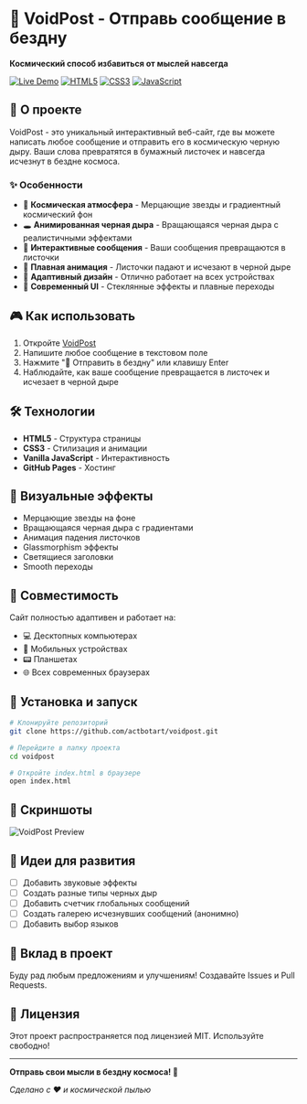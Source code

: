 # 🌌 VoidPost - Отправь сообщение в бездну

**Космический способ избавиться от мыслей навсегда**

[![Live Demo](https://img.shields.io/badge/Live-Demo-purple?style=for-the-badge)](https://actbotart.github.io/voidpost/)
[![HTML5](https://img.shields.io/badge/HTML5-E34F26?style=for-the-badge&logo=html5&logoColor=white)](https://developer.mozilla.org/en-US/docs/Web/HTML)
[![CSS3](https://img.shields.io/badge/CSS3-1572B6?style=for-the-badge&logo=css3&logoColor=white)](https://developer.mozilla.org/en-US/docs/Web/CSS)
[![JavaScript](https://img.shields.io/badge/JavaScript-F7DF1E?style=for-the-badge&logo=javascript&logoColor=black)](https://developer.mozilla.org/en-US/docs/Web/JavaScript)

## 🚀 О проекте

VoidPost - это уникальный интерактивный веб-сайт, где вы можете написать любое сообщение и отправить его в космическую черную дыру. Ваши слова превратятся в бумажный листочек и навсегда исчезнут в бездне космоса.

### ✨ Особенности

- 🌟 **Космическая атмосфера** - Мерцающие звезды и градиентный космический фон
- 🕳️ **Анимированная черная дыра** - Вращающаяся черная дыра с реалистичными эффектами
- 📝 **Интерактивные сообщения** - Ваши сообщения превращаются в листочки
- 🎯 **Плавная анимация** - Листочки падают и исчезают в черной дыре
- 📱 **Адаптивный дизайн** - Отлично работает на всех устройствах
- 🎨 **Современный UI** - Стеклянные эффекты и плавные переходы

## 🎮 Как использовать

1. Откройте [VoidPost](https://actbotart.github.io/voidpost/)
2. Напишите любое сообщение в текстовом поле
3. Нажмите "🚀 Отправить в бездну" или клавишу Enter
4. Наблюдайте, как ваше сообщение превращается в листочек и исчезает в черной дыре

## 🛠️ Технологии

- **HTML5** - Структура страницы
- **CSS3** - Стилизация и анимации
- **Vanilla JavaScript** - Интерактивность
- **GitHub Pages** - Хостинг

## 🎨 Визуальные эффекты

- Мерцающие звезды на фоне
- Вращающаяся черная дыра с градиентами
- Анимация падения листочков
- Glassmorphism эффекты
- Светящиеся заголовки
- Smooth переходы

## 📱 Совместимость

Сайт полностью адаптивен и работает на:
- 💻 Десктопных компьютерах
- 📱 Мобильных устройствах
- 📟 Планшетах
- 🌐 Всех современных браузерах

## 🔧 Установка и запуск

```bash
# Клонируйте репозиторий
git clone https://github.com/actbotart/voidpost.git

# Перейдите в папку проекта
cd voidpost

# Откройте index.html в браузере
open index.html
```

## 🌟 Скриншоты

![VoidPost Preview](https://github.com/user-attachments/assets/35fec093-effe-421a-a94d-4063557699f7)

## 💫 Идеи для развития

- [ ] Добавить звуковые эффекты
- [ ] Создать разные типы черных дыр
- [ ] Добавить счетчик глобальных сообщений
- [ ] Создать галерею исчезнувших сообщений (анонимно)
- [ ] Добавить выбор языков

## 🤝 Вклад в проект

Буду рад любым предложениям и улучшениям! Создавайте Issues и Pull Requests.

## 📜 Лицензия

Этот проект распространяется под лицензией MIT. Используйте свободно!

---

**Отправь свои мысли в бездну космоса! 🌌**

*Сделано с ❤️ и космической пылью*
